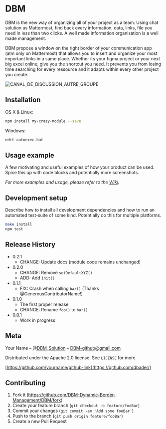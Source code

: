 # DBM
DBM is the new way of organizing all of your project as a team. Using chat solution as Mattermost, find back every information, data, links, file you need in less than two clicks. A well made information organisation is a well made management.

 
DBM propose a window on the right border of your communication app (atm only on Mattermost) that allows you to insert and organize your most important links in a same place. Whether its your figma project or your next big excel online, give you the shortcut you need. It prevents you from losing time searching for every ressource and it adapts within every other project you create.

![CANAL_DE_DISCUSSION_AUTRE_GROUPE](https://user-images.githubusercontent.com/44975619/123269068-e7c28a00-d4fe-11eb-83bf-65e8d43beceb.jpg)


## Installation

OS X & Linux:

```sh
npm install my-crazy-module --save
```

Windows:

```sh
edit autoexec.bat
```

## Usage example

A few motivating and useful examples of how your product can be used. Spice this up with code blocks and potentially more screenshots.

_For more examples and usage, please refer to the [Wiki][wiki]._

## Development setup

Describe how to install all development dependencies and how to run an automated test-suite of some kind. Potentially do this for multiple platforms.

```sh
make install
npm test
```

## Release History

-   0.2.1
    -   CHANGE: Update docs (module code remains unchanged)
-   0.2.0
    -   CHANGE: Remove `setDefaultXYZ()`
    -   ADD: Add `init()`
-   0.1.1
    -   FIX: Crash when calling `baz()` (Thanks @GenerousContributorName!)
-   0.1.0
    -   The first proper release
    -   CHANGE: Rename `foo()` to `bar()`
-   0.0.1
    -   Work in progress

## Meta

Your Name – [@DBM_Solution](https://twitter.com/DBMgithub) – DBM-github@gmail.com

Distributed under the Apache 2.0 license. See `LICENSE` for more.

[https://github.com/yourname/github-link](https://github.com/dbader/)

## Contributing

1. Fork it (<https://github.com/DBM-Dynamic-Border-Management/DBM/fork>)
2. Create your feature branch (`git checkout -b feature/fooBar`)
3. Commit your changes (`git commit -am 'Add some fooBar'`)
4. Push to the branch (`git push origin feature/fooBar`)
5. Create a new Pull Request

<!-- Markdown link & img dfn's -->

[npm-image]: https://img.shields.io/npm/v/datadog-metrics.svg?style=flat-square
[npm-url]: https://npmjs.org/package/datadog-metrics
[npm-downloads]: https://img.shields.io/npm/dm/datadog-metrics.svg?style=flat-square
[travis-image]: https://img.shields.io/travis/dbader/node-datadog-metrics/master.svg?style=flat-square
[travis-url]: https://travis-ci.org/dbader/node-datadog-metrics
[wiki]: https://github.com/yourname/yourproject/wiki
